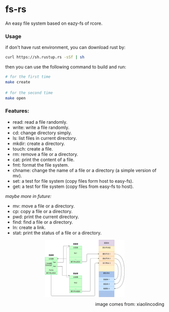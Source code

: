 # fs-rs

An easy file system based on eazy-fs of rcore.

### Usage

if don't have rust environment, you can download rust by:

```bash
curl https://sh.rustup.rs -sSf | sh
```

then you can use the following command to build and run:


```bash
# for the first time
make create

# for the second time
make open
```

### Features:

- read: read a file randomly.
- write: write a file randomly.
- cd: change directory simply.
- ls: list files in current directory.
- mkdir: create a directory.
- touch: create a file.
- rm: remove a file or a directory.
- cat: print the content of a file.
- fmt: format the file system.
- chname: change the name of a file or a directory (a simple version of mv).
- set: a test for file system (copy files form host to easy-fs).
- get: a test for file system (copy files from easy-fs to host).

*maybe more in future:*

- mv: move a file or a directory.
- cp: copy a file or a directory.
- pwd: print the current directory.
- find: find a file or a directory.
- ln: create a link.
- stat: print the status of a file or a directory.



<img src="./docs/mixed_index_fs.png" alt="mixed_index_fs.png" width="80%" style="
  display: block;
  margin-left: auto;
  margin-right: auto;
  width: 50%;
">

<p style="text-align: right;">image comes from: xiaolincoding</p>
